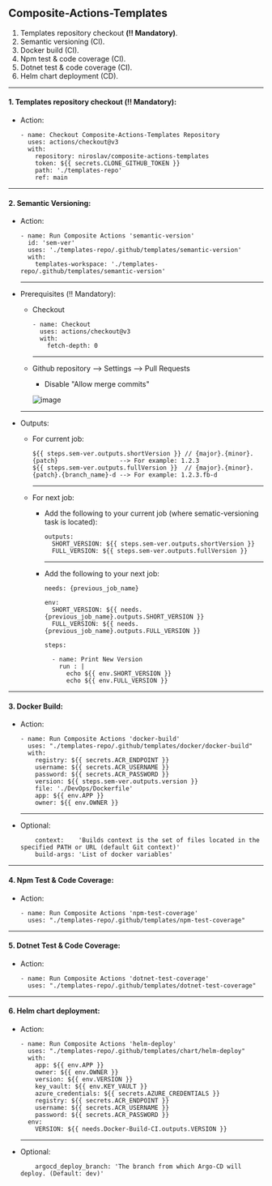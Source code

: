 ## Composite-Actions-Templates
  1. Templates repository checkout **(‼️ Mandatory)**.
  2. Semantic versioning (CI).
  3. Docker build (CI).
  4. Npm test & code coverage (CI).
  5. Dotnet test & code coverage (CI).
  6. Helm chart deployment (CD).
---
#### 1. Templates repository checkout (‼️ Mandatory):
  - Action:
  
    ```
    - name: Checkout Composite-Actions-Templates Repository
      uses: actions/checkout@v3
      with:
        repository: niroslav/composite-actions-templates
        token: ${{ secrets.CLONE_GITHUB_TOKEN }}
        path: './templates-repo'
        ref: main
    ```
---
#### 2. Semantic Versioning:
  - Action:
    ```
    - name: Run Composite Actions 'semantic-version'
      id: 'sem-ver'
      uses: './templates-repo/.github/templates/semantic-version'
      with:
        templates-workspace: './templates-repo/.github/templates/semantic-version'
    ```
    ---
- Prerequisites (‼️ Mandatory):
  - Checkout
 
    ```
    - name: Checkout
      uses: actions/checkout@v3
      with:
        fetch-depth: 0
    ```
    ---
  - Github repository --> Settings --> Pull Requests
    - Disable "Allow merge commits"
      
    ![image](https://user-images.githubusercontent.com/118258014/229424139-bd1a10be-c2f5-405e-b52e-d70117270b34.png)
    
  ---
- Outputs:
  - For current job:
     ```
     ${{ steps.sem-ver.outputs.shortVersion }} // {major}.{minor}.{patch}                 --> For example: 1.2.3
     ${{ steps.sem-ver.outputs.fullVersion }}  // {major}.{minor}.{patch}.{branch_name}-d --> For example: 1.2.3.fb-d
     ```
     ---
  - For next job:
  
    - Add the following to your current job (where sematic-versioning task is located):
    
      ```
      outputs:
        SHORT_VERSION: ${{ steps.sem-ver.outputs.shortVersion }}
        FULL_VERSION: ${{ steps.sem-ver.outputs.fullVersion }}
      ```
      ---
    - Add the following to your next job:
    
      ```
      needs: {previous_job_name}
      
      env:
        SHORT_VERSION: ${{ needs.{previous_job_name}.outputs.SHORT_VERSION }}
        FULL_VERSION: ${{ needs.{previous_job_name}.outputs.FULL_VERSION }}
        
      steps:
      
        - name: Print New Version
          run : |
            echo ${{ env.SHORT_VERSION }}
            echo ${{ env.FULL_VERSION }}
      ```
---
#### 3. Docker Build:
  - Action:
    ```
    - name: Run Composite Actions 'docker-build'
      uses: "./templates-repo/.github/templates/docker/docker-build"
      with:
        registry: ${{ secrets.ACR_ENDPOINT }}
        username: ${{ secrets.ACR_USERNAME }}
        password: ${{ secrets.ACR_PASSWORD }}
        version: ${{ steps.sem-ver.outputs.version }}
        file: './DevOps/Dockerfile'
        app: ${{ env.APP }}
        owner: ${{ env.OWNER }}
    ```
    ---
  - Optional:
  
    ```
        context:    'Builds context is the set of files located in the specified PATH or URL (default Git context)'
        build-args: 'List of docker variables'
    ```
---    
#### 4. Npm Test & Code Coverage:
  - Action:
  
    ```
    - name: Run Composite Actions 'npm-test-coverage'
      uses: "./templates-repo/.github/templates/npm-test-coverage"
    ```
---    
#### 5. Dotnet Test & Code Coverage:
  - Action:
  
    ```
    - name: Run Composite Actions 'dotnet-test-coverage'
      uses: "./templates-repo/.github/templates/dotnet-test-coverage"
    ```
---
#### 6. Helm chart deployment:
  - Action:
    
    ```
    - name: Run Composite Actions 'helm-deploy'
      uses: "./templates-repo/.github/templates/chart/helm-deploy"
      with:
        app: ${{ env.APP }}
        owner: ${{ env.OWNER }}
        version: ${{ env.VERSION }}
        key_vault: ${{ env.KEY_VAULT }}
        azure_credentials: ${{ secrets.AZURE_CREDENTIALS }}
        registry: ${{ secrets.ACR_ENDPOINT }}
        username: ${{ secrets.ACR_USERNAME }}
        password: ${{ secrets.ACR_PASSWORD }}
      env:
        VERSION: ${{ needs.Docker-Build-CI.outputs.VERSION }}
    ```
    ---
  - Optional:
  
    ```
        argocd_deploy_branch: 'The branch from which Argo-CD will deploy. (Default: dev)'
    ```
